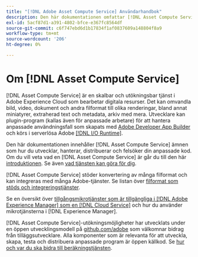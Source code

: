 ```yaml
---
title: "[!DNL Adobe Asset Compute Service] Användarhandbok"
description: Den här dokumentationen omfattar [!DNL Asset Compute Service] uppgifter som introduktion, hur du utvecklar, hanterar, distribuerar och felsöker din anpassade kod.
exl-id: 5acf87d1-a391-4802-bfce-e367fc8564df
source-git-commit: c6f747ebd6d1b17834f1af0837609a148804f8a9
workflow-type: tm+mt
source-wordcount: '206'
ht-degree: 0%

---
```


# Om [!DNL Asset Compute Service]

[!DNL Asset Compute Service] är en skalbar och utökningsbar tjänst i Adobe Experience Cloud som bearbetar digitala resurser. Det kan omvandla bild, video, dokument och andra filformat till olika renderingar, bland annat miniatyrer, extraherad text och metadata, arkiv med mera. Utvecklare kan plugin-program (kallas även för anpassade arbetare) för att hantera anpassade användningsfall som skapats med [Adobe Developer App Builder](https://developer.adobe.com/app-builder/docs/overview) och körs i serverlösa Adobe [[!DNL I/O Runtime]](https://developer.adobe.com/runtime/).

Den här dokumentationen innehåller [!DNL Asset Compute Service] ämnen som hur du utvecklar, hanterar, distribuerar och felsöker din anpassade kod. Om du vill veta vad en [!DNL Asset Compute Service] är går du till den här [introduktionen](introduction.md). Se även [vad tjänsten kan göra för dig](introduction.md#possible-use-cases-benefits).

[!DNL Asset Compute Service] stöder konvertering av många filformat och kan integreras med många Adobe-tjänster. Se listan över [filformat som stöds och integreringstjänster](https://experienceleague.adobe.com/sv/docs/experience-manager-cloud-service/content/assets/file-format-support).

Se en översikt över [tillgångsmikrotjänster som är tillgängliga i [!DNL Adobe Experience Manager] som en [!DNL Cloud Service]](https://experienceleague.adobe.com/sv/docs/experience-manager-cloud-service/content/assets/asset-microservices-overview) och hur du använder mikrotjänsterna i [!DNL Experience Manager].

[!DNL Asset Compute Service]-utökningsmöjligheter har utvecklats under en öppen utvecklingsmodell på [github.com/adobe](https://github.com/adobe) som välkomnar bidrag från tilläggsutvecklare. Alla komponenter som är relevanta för att utveckla, skapa, testa och distribuera anpassade program är öppen källkod. Se [hur och var du ska bidra till beräkningstjänsten](contribute-to-compute-service.md).

<!--
Possible to record the below info here in this landing page to centralize the miscellaneous info about Asset Compute Service?
 List of dependencies and requirements SDK, CLI, Devtools, etc.? Or may be a link to the prerequisites.
 Introduction video when Tech Marketing team shares one.
-->
